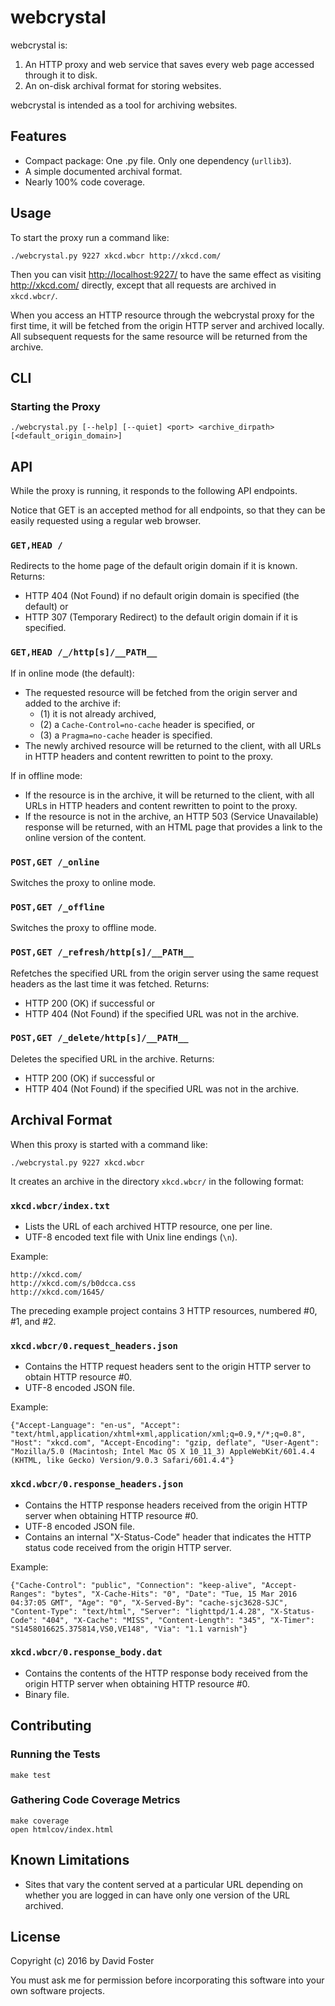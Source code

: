 # webcrystal

webcrystal is:

1. An HTTP proxy and web service that saves every web page accessed through it to disk.
2. An on-disk archival format for storing websites.

webcrystal is intended as a tool for archiving websites.

## Features

* Compact package: One .py file. Only one dependency (`urllib3`).
* A simple documented archival format.
* Nearly 100% code coverage.

## Usage

To start the proxy run a command like:

```
./webcrystal.py 9227 xkcd.wbcr http://xkcd.com/
```

Then you can visit <http://localhost:9227/> to have the same effect as visiting <http://xkcd.com/> directly, except that all requests are archived in `xkcd.wbcr/`.

When you access an HTTP resource through the webcrystal proxy for the first time, it will be fetched from the origin HTTP server and archived locally. All subsequent requests for the same resource will be returned from the archive.


## CLI

### Starting the Proxy

```
./webcrystal.py [--help] [--quiet] <port> <archive_dirpath> [<default_origin_domain>]
```


## API

While the proxy is running, it responds to the following API endpoints.

Notice that GET is an accepted method for all endpoints, so that they can be easily requested using a regular web browser.

### `GET,HEAD /`

Redirects to the home page of the default origin domain if it is known. Returns:

* HTTP 404 (Not Found) if no default origin domain is specified (the default) or
* HTTP 307 (Temporary Redirect) to the default origin domain if it is specified.

### `GET,HEAD /_/http[s]/__PATH__`

If in online mode (the default):

* The requested resource will be fetched from the origin server and added to the archive if:
    * (1) it is not already archived,
    * (2) a `Cache-Control=no-cache` header is specified, or
    * (3) a `Pragma=no-cache` header is specified.
* The newly archived resource will be returned to the client, with all URLs in HTTP headers and content rewritten to point to the proxy.

If in offline mode:

* If the resource is in the archive, it will be returned to the client, with all URLs in HTTP headers and content rewritten to point to the proxy.
* If the resource is not in the archive, an HTTP 503 (Service Unavailable) response will be returned, with an HTML page that provides a link to the online version of the content.

### `POST,GET /_online`

Switches the proxy to online mode.

### `POST,GET /_offline`

Switches the proxy to offline mode.

### `POST,GET /_refresh/http[s]/__PATH__`

Refetches the specified URL from the origin server using the same request headers as the last time it was fetched. Returns:

* HTTP 200 (OK) if successful or
* HTTP 404 (Not Found) if the specified URL was not in the archive.

### `POST,GET /_delete/http[s]/__PATH__`

Deletes the specified URL in the archive. Returns:

* HTTP 200 (OK) if successful or
* HTTP 404 (Not Found) if the specified URL was not in the archive.


## Archival Format

When this proxy is started with a command like:

```
./webcrystal.py 9227 xkcd.wbcr
```

It creates an archive in the directory `xkcd.wbcr/` in the following format:


### `xkcd.wbcr/index.txt`

* Lists the URL of each archived HTTP resource, one per line.
* UTF-8 encoded text file with Unix line endings (`\n`).

Example:

```
http://xkcd.com/
http://xkcd.com/s/b0dcca.css
http://xkcd.com/1645/
```

The preceding example project contains 3 HTTP resources, numbered #0, #1, and #2.


### `xkcd.wbcr/0.request_headers.json`

* Contains the HTTP request headers sent to the origin HTTP server to obtain HTTP resource #0.
* UTF-8 encoded JSON file.

Example:

```
{"Accept-Language": "en-us", "Accept": "text/html,application/xhtml+xml,application/xml;q=0.9,*/*;q=0.8", "Host": "xkcd.com", "Accept-Encoding": "gzip, deflate", "User-Agent": "Mozilla/5.0 (Macintosh; Intel Mac OS X 10_11_3) AppleWebKit/601.4.4 (KHTML, like Gecko) Version/9.0.3 Safari/601.4.4"}
```


### `xkcd.wbcr/0.response_headers.json`

* Contains the HTTP response headers received from the origin HTTP server when obtaining HTTP resource #0.
* UTF-8 encoded JSON file.
* Contains an internal "X-Status-Code" header that indicates the HTTP status code received from the origin HTTP server.

Example:

```
{"Cache-Control": "public", "Connection": "keep-alive", "Accept-Ranges": "bytes", "X-Cache-Hits": "0", "Date": "Tue, 15 Mar 2016 04:37:05 GMT", "Age": "0", "X-Served-By": "cache-sjc3628-SJC", "Content-Type": "text/html", "Server": "lighttpd/1.4.28", "X-Status-Code": "404", "X-Cache": "MISS", "Content-Length": "345", "X-Timer": "S1458016625.375814,VS0,VE148", "Via": "1.1 varnish"}
```

### `xkcd.wbcr/0.response_body.dat`

* Contains the contents of the HTTP response body received from the origin HTTP server when obtaining HTTP resource #0.
* Binary file.


## Contributing

### Running the Tests

```
make test
```

### Gathering Code Coverage Metrics

```
make coverage
open htmlcov/index.html
```


## Known Limitations

* Sites that vary the content served at a particular URL depending on whether you are logged in can have only one version of the URL archived.



## License

Copyright (c) 2016 by David Foster

You must ask me for permission before incorporating this software into your own software projects.